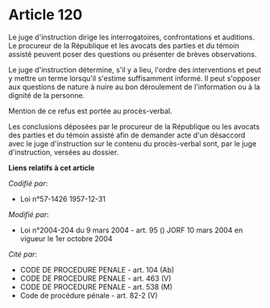 # Article 120

Le juge d'instruction dirige les interrogatoires, confrontations et auditions. Le procureur de la République et les avocats
des parties et du témoin assisté peuvent poser des questions ou présenter de brèves observations.

Le juge d'instruction détermine, s'il y a lieu, l'ordre des interventions et peut y mettre un terme lorsqu'il s'estime
suffisamment informé. Il peut s'opposer aux questions de nature à nuire au bon déroulement de l'information ou à la dignité
de la personne.

Mention de ce refus est portée au procès-verbal.

Les conclusions déposées par le procureur de la République ou les avocats des parties et du témoin assisté afin de demander
acte d'un désaccord avec le juge d'instruction sur le contenu du procès-verbal sont, par le juge d'instruction, versées au
dossier.

**Liens relatifs à cet article**

_Codifié par_:

  - Loi n°57-1426 1957-12-31

_Modifié par_:

  - Loi n°2004-204 du 9 mars 2004 - art. 95 () JORF 10 mars 2004 en vigueur le 1er octobre 2004

_Cité par_:

  - CODE DE PROCEDURE PENALE - art. 104 (Ab)
  - CODE DE PROCEDURE PENALE - art. 463 (V)
  - CODE DE PROCEDURE PENALE - art. 538 (M)
  - Code de procédure pénale - art. 82-2 (V)
